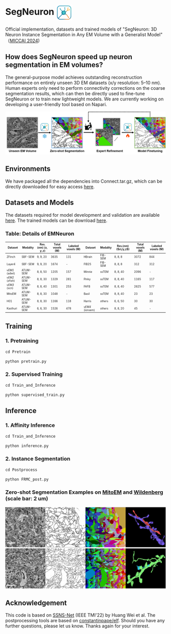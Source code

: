 
# SegNeuron  <img src="/Figures/logo.png" alt="logo" width="50" style="vertical-align: middle;"/> 
Official implementation, datasets and trained models of "SegNeuron: 3D Neuron Instance Segmentation in
 Any EM Volume with a Generalist Model" （[MICCAI 2024](https://papers.miccai.org/miccai-2024/paper/0518_paper.pdf))

 

## How does SegNeuron speed up neuron segmentation in EM volumes?
The general-purpose model achieves outstanding reconstruction performance on entirely unseen 3D EM datasets (x/y resolution: 5–10 nm). Human experts only need to perform connectivity corrections on the coarse segmentation results, which can then be directly used to fine-tune SegNeuron or to train new lightweight models. We are currently working on developing a user-friendly tool based on Napari.
<p align="center">
  <img src="/Figures/pipeline.png"  alt="SegNeuron-based Pipeline" width="900"/>
</p>

## Environments
We have packaged all the dependencies into Connect.tar.gz, which can be directly downloaded for easy access [here](https://huggingface.co/yanchaoz/SegNeuron).
## Datasets and Models
The datasets required for model development and validation are available [here](https://huggingface.co/datasets/yanchaoz/EMNeuron). The trained models can be download [here](https://huggingface.co/yanchaoz/SegNeuron).
### Table: Details of EMNeuron

<div style="font-size: 0.6em;">

| Dataset              | Modality   | Res.($nm$) ($x,y,z$) | Total voxels (M) | Labeled voxels (M) | Dataset               | Modality   | Res.($nm$) ($x\/y,z$) | Total voxels (M) | Labeled voxels (M) |
|----------------------|------------|----------------------|------------------|--------------------|-----------------------|------------|----------------------|------------------|--------------------|
| ZFinch       | SBF-SEM    | 9, 9, 20             | 3635             | 131                | HBrain         | FIB-SEM    | 8, 8, 8              | 3072             | 844                |
| Layer4        | SBF-SEM    | 9, 9, 20             | 1674             | -                  | FIB25        | FIB-SEM    | 8, 8, 8              | 312              | 312                |
| _vEM1_ (adwt)            | ATUM-SEM   | 8, 8, 50             | 1205             | 157                |  Minnie       | ssTEM      | 8, 8, 40             | 2096             | -                  |
| _vEM2_ (zfish)            | ATUM-SEM   | 8, 8, 30             | 1329             | 281                |  Pinky        | ssTEM      | 8, 8, 40             | 1165             | 117                |
| _vEM3_ (scn)            | ATUM-SEM   | 8, 8, 40             | 1301             | 253                |  FAFB         | ssTEM      | 8, 8, 40             | 2625             | 577                |
|MitoEM        | ATUM-SEM   | 8, 8, 30             | 1048             | -                  |  Basil        | ssTEM      | 8, 8, 40             | 23               | 23                 |
| H01           | ATUM-SEM   | 8, 8, 30             | 1166             | 118                |  Harris       | others     | 6, 6, 50             | 30               | 30                 |
| Kasthuri      | ATUM-SEM   | 6, 6, 30             | 1526             | 478                |  _vEM4_ (ionsem)            | others     | 8, 8, 20             | 45               | -                  |

</div>



## Training
### 1. Pretraining
```
cd Pretrain
```
```
python pretrain.py
```
### 2. Supervised Training
```
cd Train_and_Inference
```
```
python supervised_train.py
```
## Inference
### 1. Affinity Inference
```
cd Train_and_Inference
```
```
python inference.py
```
### 2. Instance Segmentation
```
cd Postprocess
```
```
python FRMC_post.py
```
### Zero-shot Segmentation Examples on [MitoEM](https://mitoem.grand-challenge.org/) and [Wildenberg](https://bossdb.org/project/wildenberg2023) (scale bar: 2 um)
<p align="center">
  <img src="/Figures/example.png"  alt="" width="700"/>
</p>

## Acknowledgement
This code is based on [SSNS-Net](https://github.com/weih527/SSNS-Net) (IEEE TMI'22) by Huang Wei et al. The postprocessing tools are based on [constantinpape/elf](https://github.com/constantinpape/elf). Should you have any further questions, please let us know. Thanks again for your interest.
